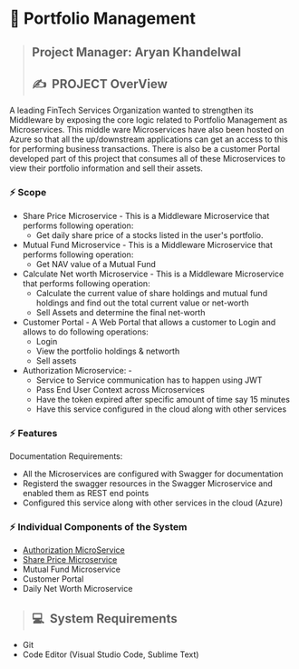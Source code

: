 # 👣 **Portfolio Management**

>## **Project Manager: Aryan Khandelwal**
>## ✍&nbsp; PROJECT OverView

A leading FinTech Services Organization wanted to strengthen its Middleware by 
exposing the core logic related to Portfolio Management as Microservices. This middle ware Microservices have also been hosted on Azure 
so that all the up/downstream applications can get an access to this for performing business transactions.
There is also be a customer Portal developed part of this project that consumes all of these Microservices to view their portfolio information and sell their assets.

### ⚡ Scope
- Share Price Microservice - 
  This is a Middleware Microservice that performs following operation: 
  - Get daily share price of a stocks listed in the user's portfolio.
- Mutual Fund Microservice - 
  This is a Middleware Microservice that performs following operation: 
  - Get NAV value of a Mutual Fund
- Calculate Net worth Microservice - 
  This is a Middleware Microservice that performs following operation: 
  - Calculate the current value of share holdings and mutual fund holdings and find out the total current value or net-worth 
  - Sell Assets and determine the final net-worth
- Customer Portal - 
  A Web Portal that allows a customer to Login and allows to do following operations:
  - Login 
  - View the portfolio holdings & networth 
  - Sell assets
- Authorization Microservice: - 
  - Service to Service communication has to happen using JWT
  - Pass End User Context across Microservices
  - Have the token expired after specific amount of time say 15 minutes
  - Have this service configured in the cloud along with other services
  
 ### ⚡ Features
 Documentation Requirements:
- All the Microservices are configured with Swagger for documentation
- Registerd the swagger resources in the Swagger Microservice and enabled them as REST end points
- Configured this service along with other services in the cloud (Azure)

### ⚡ Individual Components of the System
- [Authorization MicroService](https://github.com/ryan3142/PortfolioManagement/tree/main/Authorization)
- [Share Price Microservice](https://github.com/ryan3142/PortfolioManagement/tree/main/Share%20Price%20Microservice)
- Mutual Fund Microservice
- Customer Portal
- Daily Net Worth Microservice

>## 💻&nbsp; System Requirements
-  Git
-  Code Editor (Visual Studio Code, Sublime Text)
